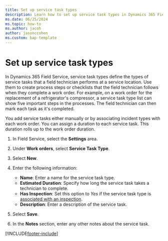 ```yaml
---
title: Set up service task types
description: Learn how to set up service task types in Dynamics 365 Field Service.
ms.date: 06/25/2024
ms.topic: how-to
ms.author: jacoh
author: jasonccohen
ms.custom: bap-template
---
```

# Set up service task types

In Dynamics 365 Field Service, service task types define the types of service tasks that a field technician performs at a service location. Use them to create process steps or checklists that the field technician follows when they complete a work order. For example, on a work order for the replacement of a refrigerator's compressor, a service task type list can show five important steps in the processes. The field technician can then mark each task as it's completed.

You add service tasks either manually or by associating incident types with each work order. You can assign a duration to each service task. This duration rolls up to the work order duration.

1. In Field Service, select the **Settings** area.
1. Under **Work orders**, select **Service Task Type**.
1. Select **New**.
1. Enter the following information:

    - **Name**: Enter a name for the service task type.
    - **Estimated Duration**: Specify how long the service task takes a technician to complete.
    - **Has Inspection**: Set this option to *Yes* if the service task type is [associated with an inspection](inspections.md#associate-inspection-to-service-task-type).
    - **Description**: Enter a description of the service task.

1. Select **Save**.
1. In the **Notes** section, enter any other notes about the service task.

[!INCLUDE[footer-include](../includes/footer-banner.md)]
